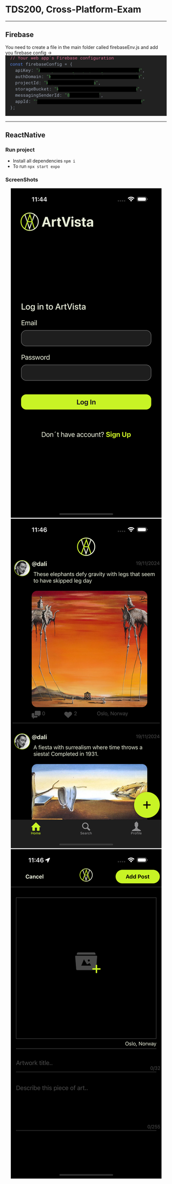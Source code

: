# TDS200, Cross-Platform-Exam

<hr>

## Firebase
You need to create a file in the main folder called firebaseEnv.js
and add you firebase config ->
<img src="https://raw.githubusercontent.com/Jakub-G-Education/TDS200-Cross-Platform-Exam/refs/heads/main/screenshots/Screenshot%202024-12-11%20at%2011.56.31.png" />

<hr>

## ReactNative
### Run project
 * Install all dependencies ```npm i```
 * To run ```npx start expo```


### ScreenShots
<div align="center">
  <img src="https://raw.githubusercontent.com/Jakub-G-Education/TDS200-Cross-Platform-Exam/refs/heads/main/screenshots/Simulator%20Screenshot%20-%20iPhone%2016%20Pro%20Max%20-%202024-12-11%20at%2011.44.46.png" />
  <img src="https://raw.githubusercontent.com/Jakub-G-Education/TDS200-Cross-Platform-Exam/refs/heads/main/screenshots/Simulator%20Screenshot%20-%20iPhone%2016%20Pro%20Max%20-%202024-12-11%20at%2011.46.15.png" />
  <img src="https://raw.githubusercontent.com/Jakub-G-Education/TDS200-Cross-Platform-Exam/refs/heads/main/screenshots/Simulator%20Screenshot%20-%20iPhone%2016%20Pro%20Max%20-%202024-12-11%20at%2011.46.59.png" />
</div>
